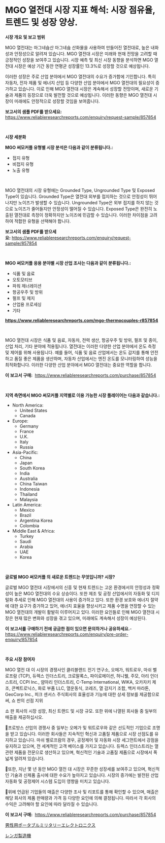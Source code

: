 <p><h1>MGO 열전대 시장 지표 해석: 시장 점유율, 트렌드 및 성장 양상.</h1></p><p><strong>시장 개요 및 보고 범위</strong></p>
<p><p>MGO 열전대는 마그네슘산 마그네슘 산화물을 사용하여 만들어진 열전대로, 높은 내화성과 안정성으로 알려져 있습니다. MGO 열전대 시장은 미래와 현재 전망을 고려할 때 긍정적인 성장을 보여주고 있습니다. 시장 예측 및 최신 시장 동향을 분석하면 MGO 열전대 시장은 예상 기간 동안 연평균 성장률인 13.3%로 성장할 것으로 예상됩니다. </p><p>이러한 성장은 주로 산업 분야에서 MGO 열전대의 수요가 증가함에 기인합니다. 특히 자동차, 전자 제품 및 에너지 산업 등 다양한 산업 분야에서 MGO 열전대의 필요성이 증가하고 있습니다. 이로 인해 MGO 열전대 시장은 계속해서 성장할 전망이며, 새로운 기술과 제품의 등장으로 더욱 발전할 것으로 예상됩니다. 이러한 동향은 MGO 열전대 시장이 미래에도 안정적으로 성장할 것임을 보여줍니다.</p></p>
<p><strong>보고서의 샘플 PDF를 받으세요:</strong> <a href="https://www.reliableresearchreports.com/enquiry/request-sample/857854">https://www.reliableresearchreports.com/enquiry/request-sample/857854</a></p>
<p>&nbsp;</p>
<p><strong>시장 세분화</strong></p>
<p><strong>MGO 써모커플 유형별 시장 분석은 다음과 같이 분류됩니다.:</strong></p>
<p><ul><li>접지 유형</li><li>비접지 유형</li><li>노출 유형</li></ul></p>
<p>&nbsp;</p>
<p><p>MGO 열전대의 시장 유형에는 Grounded Type, Ungrounded Type 및 Exposed Type이 있습니다. Grounded Type은 열전대 외부를 접지하는 것으로 안정성이 뛰어나지만 노이즈가 발생할 수 있습니다. Ungrounded Type은 외부 접지를 하지 않는 것으로 노이즈가 줄어들지만 안정성이 떨어질 수 있습니다. Exposed Type은 완전히 노출된 열전대로 측정이 정확하지만 노이즈에 민감할 수 있습니다. 이러한 차이점을 고려하여 적합한 유형을 선택해야 합니다.</p></p>
<p><strong>보고서의 샘플 PDF를 받으세요:</strong>&nbsp;<a href="https://www.reliableresearchreports.com/enquiry/request-sample/857854">https://www.reliableresearchreports.com/enquiry/request-sample/857854</a></p>
<p>&nbsp;</p>
<p><strong> MGO 써모커플 응용 분야별 시장 산업 조사는 다음과 같이 분류됩니다.:</strong></p>
<p><ul><li>식품 및 음료</li><li>오토모티브</li><li>파워 제너레이션</li><li>항공우주 및 방위</li><li>펄프 및 제지</li><li>산업용 프로세싱</li><li>기타</li></ul></p>
<p><strong><a href="https://www.reliableresearchreports.com/mgo-thermocouples-r857854">https://www.reliableresearchreports.com/mgo-thermocouples-r857854</a></strong></p>
<p>&nbsp;</p>
<p><p>MGO 열전대 시장은 식품 및 음료, 자동차, 전력 생산, 항공우주 및 방위, 펄프 및 종이, 산업 처리, 기타 분야에 적용됩니다. 열전대는 이러한 다양한 산업 분야에서 온도 측정 및 제어를 위해 사용됩니다. 예를 들어, 식품 및 음료 산업에서는 온도 감지를 통해 안전하고 품질 좋은 제품을 생산하며, 자동차 산업에서는 엔진 온도를 모니터링하여 성능을 최적화합니다. 이러한 다양한 산업 분야에서 MGO 열전대는 중요한 역할을 합니다.</p></p>
<p><strong>이 보고서 구매:</strong>&nbsp; <a href="https://www.reliableresearchreports.com/purchase/857854">https://www.reliableresearchreports.com/purchase/857854</a></p>
<p>&nbsp;</p>
<p><strong>지역 측면에서 MGO 써모커플 지역별로 이용 가능한 시장 플레이어는 다음과 같습니다.:</strong></p>
<p><ul>
    <li>
        North America:
        <ul>
            <li>United States</li>
            <li>Canada</li>
        </ul>
    </li>
    <li>
        Europe:
        <ul>
            <li>Germany</li>
            <li>France</li>
            <li>U.K.</li>
            <li>Italy</li>
            <li>Russia</li>
        </ul>
    </li>
    <li>
        Asia-Pacific:
        <ul>
            <li>China</li>
            <li>Japan</li>
            <li>South Korea</li>
            <li>India</li>
            <li>Australia</li>
            <li>China Taiwan</li>
            <li>Indonesia</li>
            <li>Thailand</li>
            <li>Malaysia</li>
        </ul>
    </li>
    <li>
        Latin America:
        <ul>
            <li>Mexico</li>
            <li>Brazil</li>
            <li>Argentina Korea</li>
            <li>Colombia</li>
        </ul>
    </li>
    <li>
        Middle East & Africa:
        <ul>
            <li>Turkey</li>
            <li>Saudi</li>
            <li>Arabia</li>
            <li>UAE</li>
            <li>Korea</li>
        </ul>
    </li>
    </ul></p>
<p>&nbsp;</p>
<p><strong>글로벌 MGO 써모커플 의 새로운 트렌드는 무엇입니까? 시장?</strong></p>
<p><p>글로벌 MGO 열전대 시장에서의 신흥 및 현재 트렌드는 고온 환경에서의 안정성과 정확성이 높은 MGO 열전대의 수요 상승이다. 또한 제조 및 공정 산업에서의 자동화 및 디지털화 추세로 인해 MGO 열전대의 사용이 증가하고 있다. 또한 환경 보호와 에너지 절약에 대한 요구가 증가하고 있어, 에너지 효율을 향상시키고 제품 수명을 연장할 수 있는 MGO 열전대의 개발이 활발히 이루어지고 있다. 이러한 요인들로 인해 MGO 열전대 시장은 현재 많은 변화와 성장을 겪고 있으며, 미래에도 계속해서 성장이 예상된다.</p></p>
<p><strong>이 보고서를 구매하기 전에 궁금한 점이 있으면 문의하거나 공유하세요.</strong>- <a href="https://www.reliableresearchreports.com/enquiry/pre-order-enquiry/857854">https://www.reliableresearchreports.com/enquiry/pre-order-enquiry/857854</a></p>
<p>&nbsp;</p>
<p><strong>주요 시장 참여자</strong></p>
<p><p>MGO 열전 대 이 시장의 경쟁사인 클리블랜드 전기 연구소, 오메가, 워트로우, 마쉬 벨로프람 (TCP), 듀렉스 인더스트리, 크로말록스, 파이로메이션, 허니웰, 주모, 아리 인더스트리, CCPI Inc., 얌아리 인더스트리, C-Temp International, WIKA, 오카자키 제조, 콘벡트로닉스, 화로 부품 LLC, 열운동식, 코레즈, 열 감지기 조합, 백커 마라톤, GeoCorp Inc., 피크 센서스 주식회사의 효율성과 기능에 대한 상세 정보를 제공함으로써, 쇼 판의 선점 지위</p><p>쇼 판 회사의 시장 성장, 최신 트랜드 및 시장 규모. 또한 위에 나열된 회사들 중 일부의 매출을 제공하십시오.</p><p> 프로방스 산업의 경쟁사 중 일부는 오메가 및 워트로우와 같은 선도적인 기업으로 조명을 받고 있습니다. 이러한 회사들은 지속적인 혁신과 고품질 제품으로 시장 선점도를 유지하고 있습니다. 마쉬 벨로프람의 경우, 공정제어 및 자동화 시장 세그먼트에서 강점을 유지하고 있으며, 전 세계적인 고객 베이스를 가지고 있습니다. 듀렉스 인더스트리는 열 관련 제품을 전문으로 생산하고 있으며, 혁신적인 기술과 고품질 제품으로 시장에서 폭넓게 알려져 있습니다.</p><p> 또한, 지난 몇 년 동안 MGO 열전 대 시장은 꾸준한 성장세를 보여주고 있으며, 혁신적인 기술과 신제품 출시에 대한 수요가 높아지고 있습니다. 시장의 증가에는 발전된 산업 자동화 및 공정제어 시스템 도입이 영향을 미치고 있습니다.</p><p> 위에 언급된 기업들의 매출은 다양한 조사 및 리포트를 통해 확인할 수 있으며, 매출은 해당 회사의 제품 판매량과 가격 등 다양한 요인에 의해 결정됩니다. 따라서 각 회사의 수익은 고려해야 할 요인에 따라 달라질 수 있습니다.</p></p>
<p><strong>이 보고서 구매:</strong>&nbsp;&nbsp;<a href="https://www.reliableresearchreports.com/purchase/857854">https://www.reliableresearchreports.com/purchase/857854</a></p>
<p><p><a href="https://medium.com/@levihamilton5801940/%E6%90%BA%E5%B8%AF%E5%8F%AF%E8%83%BD%E3%81%AA%E8%BB%8D%E4%BA%8B%E7%94%A8%E9%9B%BB%E5%AD%90%E6%A9%9F%E5%99%A8%E5%B8%82%E5%A0%B4-2031%E5%B9%B4%E3%81%BE%E3%81%A7%E3%81%AE%E6%88%90%E5%8A%9F%E3%81%99%E3%82%8B%E3%83%93%E3%82%B8%E3%83%8D%E3%82%B9%E6%88%A6%E7%95%A5%E3%81%AE%E9%8D%B5-cac47a5d8d4c">男性用ポータブルミリタリーエレクトロニクス</a></p><p><a href="https://medium.com/@mookiesville/%E3%83%AC%E3%83%B3%E3%82%AC%E8%A3%BD%E9%80%A0%E6%A9%9F%E3%81%AE%E5%B8%82%E5%A0%B4%E8%AA%BF%E6%9F%BB%E3%83%AC%E3%83%9D%E3%83%BC%E3%83%88-%E3%81%9D%E3%81%AE%E6%AD%B4%E5%8F%B2%E3%81%A8%E4%BA%88%E6%B8%AC2024%E5%B9%B4%E3%81%8B%E3%82%892031%E5%B9%B4%E3%81%BE%E3%81%A7-aeb46da1c7b5">レンガ製造機</a></p></p>